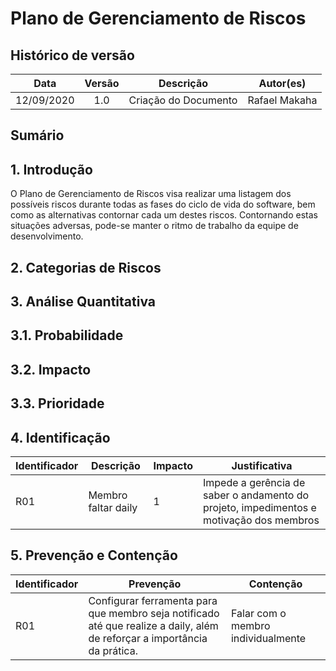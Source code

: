 # Plano de Gerenciamento de Riscos

## Histórico de versão

|   Data    | Versão | Descrição            | Autor(es)  |
|   :-:     |  :-:   |  :-:                 |  :-:       |
| 12/09/2020|  1.0   | Criação do Documento | Rafael Makaha |

## Sumário


## 1. Introdução

O Plano de Gerenciamento de Riscos visa realizar uma listagem dos possíveis riscos durante todas as fases do ciclo de vida do software, bem como as alternativas contornar cada um destes riscos. Contornando estas situações adversas, pode-se manter o ritmo de trabalho da equipe de desenvolvimento.

## 2. Categorias de Riscos

## 3. Análise Quantitativa

## 3.1. Probabilidade

## 3.2. Impacto

## 3.3. Prioridade

## 4. Identificação 

 Identificador | Descrição                            | Impacto | Justificativa
| -------- | ------------------------------------ | ------- | -------
| R01 | Membro faltar daily | 1 | Impede a gerência de saber o andamento do projeto, impedimentos e motivação dos membros |

## 5. Prevenção e Contenção

| Identificador | Prevenção                            | Contenção |
| -------- | ------------------------------------ | ------- |
| R01      | Configurar ferramenta para que membro seja notificado até que realize a daily, além de reforçar a importância da prática.               |  Falar com o membro individualmente  |